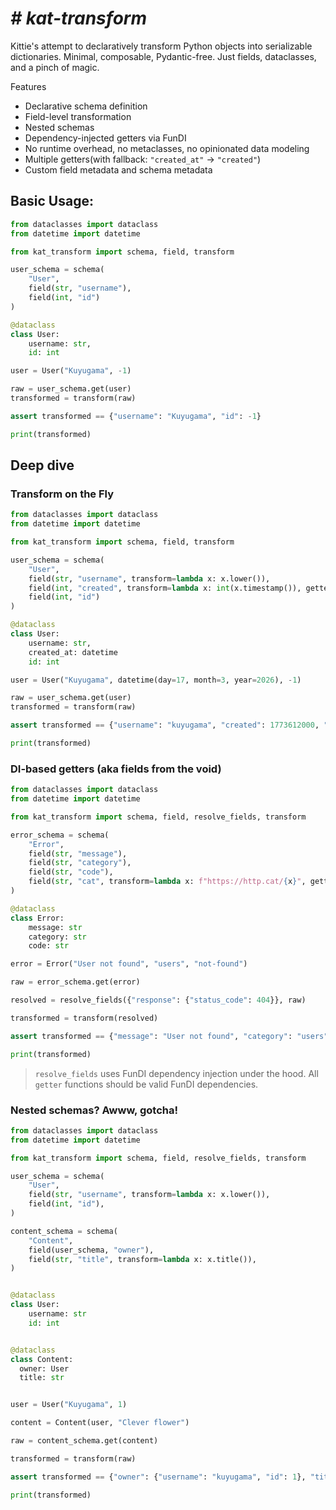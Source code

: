 # _# kat-transform_
Kittie's attempt to declaratively transform Python objects into serializable dictionaries.
Minimal, composable, Pydantic-free. Just fields, dataclasses, and a pinch of magic.

Features
- Declarative schema definition
- Field-level transformation
- Nested schemas
- Dependency-injected getters via FunDI
- No runtime overhead, no metaclasses, no opinionated data modeling
- Multiple getters(with fallback: `"created_at"` -> `"created"`)
- Custom field metadata and schema metadata

## Basic Usage:
```python
from dataclasses import dataclass
from datetime import datetime

from kat_transform import schema, field, transform

user_schema = schema(
    "User",
    field(str, "username"),
    field(int, "id")
)

@dataclass
class User:
    username: str,
    id: int

user = User("Kuyugama", -1)

raw = user_schema.get(user)
transformed = transform(raw)

assert transformed == {"username": "Kuyugama", "id": -1}

print(transformed)
```

## Deep dive

### Transform on the Fly
```python
from dataclasses import dataclass
from datetime import datetime

from kat_transform import schema, field, transform

user_schema = schema(
    "User",
    field(str, "username", transform=lambda x: x.lower()),
    field(int, "created", transform=lambda x: int(x.timestamp()), getter=("created_at", "created")),
    field(int, "id")
)

@dataclass
class User:
    username: str,
    created_at: datetime
    id: int

user = User("Kuyugama", datetime(day=17, month=3, year=2026), -1)

raw = user_schema.get(user)
transformed = transform(raw)

assert transformed == {"username": "kuyugama", "created": 1773612000, "id": -1}

print(transformed)
```

### DI-based getters (aka fields from the void)
```python
from dataclasses import dataclass
from datetime import datetime

from kat_transform import schema, field, resolve_fields, transform

error_schema = schema(
    "Error",
    field(str, "message"),
    field(str, "category"),
    field(str, "code"),
    field(str, "cat", transform=lambda x: f"https://http.cat/{x}", getter=lambda response: response["status_code"])
)

@dataclass
class Error:
    message: str
    category: str
    code: str

error = Error("User not found", "users", "not-found")

raw = error_schema.get(error)

resolved = resolve_fields({"response": {"status_code": 404}}, raw)

transformed = transform(resolved)

assert transformed == {"message": "User not found", "category": "users", "code": "not-found", "cat": "https://http.cat/404"}

print(transformed)
```
> ``resolve_fields`` uses FunDI dependency injection under the hood.
> All ``getter`` functions should be valid FunDI dependencies.

### Nested schemas? Awww, gotcha!

```python
from dataclasses import dataclass
from datetime import datetime

from kat_transform import schema, field, resolve_fields, transform

user_schema = schema(
    "User",
    field(str, "username", transform=lambda x: x.lower()),
    field(int, "id"),
)

content_schema = schema(
    "Content",
    field(user_schema, "owner"),
    field(str, "title", transform=lambda x: x.title()),
)


@dataclass
class User:
    username: str
    id: int


@dataclass
class Content:
  owner: User
  title: str


user = User("Kuyugama", 1)

content = Content(user, "Clever flower")

raw = content_schema.get(content)

transformed = transform(raw)

assert transformed == {"owner": {"username": "kuyugama", "id": 1}, "title": "Clever Flower"}

print(transformed)
```
